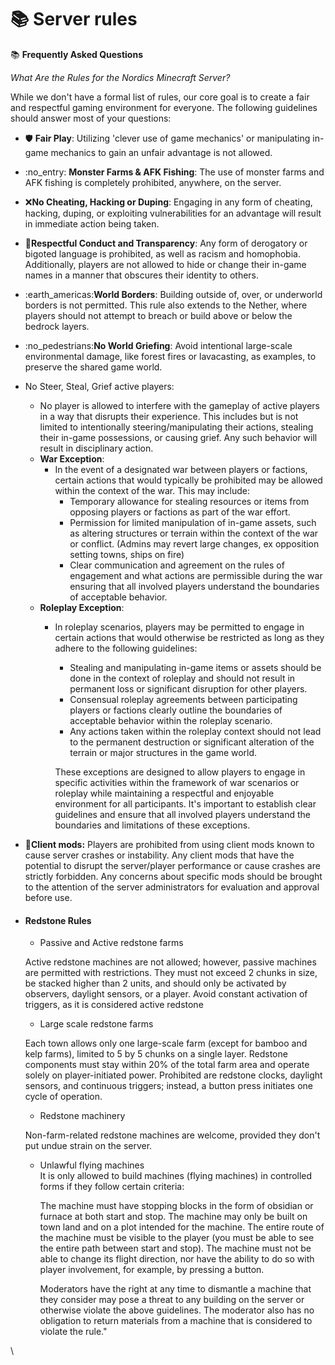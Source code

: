 # 📚 Server rules

:books: **Frequently Asked Questions**&#x20;

_What Are the Rules for the Nordics Minecraft Server?_&#x20;

While we don't have a formal list of rules, our core goal is to create a fair and respectful gaming environment for everyone. The following guidelines should answer most of your questions:

* :shield: **Fair Play**: Utilizing 'clever use of game mechanics' or manipulating in-game mechanics to gain an unfair advantage is not allowed.
* :no\_entry: **Monster Farms & AFK Fishing**: The use of monster farms and AFK fishing is completely prohibited, anywhere, on the server.
* :x:**No Cheating, Hacking or Duping**: Engaging in any form of cheating, hacking, duping, or exploiting vulnerabilities for an advantage will result in immediate action being taken.
* :handshake:**Respectful Conduct and Transparency**: Any form of derogatory or bigoted language is prohibited, as well as racism and homophobia. Additionally, players are not allowed to hide or change their in-game names in a manner that obscures their identity to others.
* :earth\_americas:**World Borders**: Building outside of, over, or underworld borders is not permitted. This rule also extends to the Nether, where players should not attempt to breach or build above or below the bedrock layers.
* :no\_pedestrians:**No World Griefing**: Avoid intentional large-scale environmental damage, like forest fires or lavacasting, as examples, to preserve the shared game world.
* No Steer, Steal, Grief active players:
  * No player is allowed to interfere with the gameplay of active players in a way that disrupts their experience. This includes but is not limited to intentionally steering/manipulating their actions, stealing their in-game possessions, or causing grief. Any such behavior will result in disciplinary action.&#x20;
  * **War Exception**:
    * In the event of a designated war between players or factions, certain actions that would typically be prohibited may be allowed within the context of the war. This may include:
      * Temporary allowance for stealing resources or items from opposing players or factions as part of the war effort.
      * Permission for limited manipulation of in-game assets, such as altering structures or terrain within the context of the war or conflict. (Admins may revert large changes, ex opposition setting towns, ships on fire)
      * Clear communication and agreement on the rules of engagement and what actions are permissible during the war ensuring that all involved players understand the boundaries of acceptable behavior.
  * **Roleplay Exception**:
    *   In roleplay scenarios, players may be permitted to engage in certain actions that would otherwise be restricted as long as they adhere to the following guidelines:

        * Stealing and manipulating in-game items or assets should be done in the context of roleplay and should not result in permanent loss or significant disruption for other players.
        * Consensual roleplay agreements between participating players or factions clearly outline the boundaries of acceptable behavior within the roleplay scenario.
        * Any actions taken within the roleplay context should not lead to the permanent destruction or significant alteration of the terrain or major structures in the game world.

        These exceptions are designed to allow players to engage in specific activities within the framework of war scenarios or roleplay while maintaining a respectful and enjoyable environment for all participants. It's important to establish clear guidelines and ensure that all involved players understand the boundaries and limitations of these exceptions.
* :scroll:**Client mods:** Players are prohibited from using client mods known to cause server crashes or instability. Any client mods that have the potential to disrupt the server/player performance or cause crashes are strictly forbidden. Any concerns about specific mods should be brought to the attention of the server administrators for evaluation and approval before use.
*   #### Redstone Rules

    * Passive and Active redstone farms

    Active redstone machines are not allowed; however, passive machines are permitted with restrictions. They must not exceed 2 chunks in size, be stacked higher than 2 units, and should only be activated by observers, daylight sensors, or a player. Avoid constant activation of triggers, as it is considered active redstone

    * &#x20;Large scale redstone farms

    Each town allows only one large-scale farm (except for bamboo and kelp farms), limited to 5 by 5 chunks on a single layer. Redstone components must stay within 20% of the total farm area and operate solely on player-initiated power. Prohibited are redstone clocks, daylight sensors, and continuous triggers; instead, a button press initiates one cycle of operation.

    * Redstone machinery

    Non-farm-related redstone machines are welcome, provided they don't put undue strain on the server.

    *   &#x20;Unlawful flying machines \
        It is only allowed to build machines (flying machines) in controlled forms if they follow certain criteria:

        The machine must have stopping blocks in the form of obsidian or furnace at both start and stop. The machine may only be built on town land and on a plot intended for the machine. The entire route of the machine must be visible to the player (you must be able to see the entire path between start and stop). The machine must not be able to change its flight direction, nor have the ability to do so with player involvement, for example, by pressing a button.

        Moderators have the right at any time to dismantle a machine that they consider may pose a threat to any building on the server or otherwise violate the above guidelines. The moderator also has no obligation to return materials from a machine that is considered to violate the rule."

\
